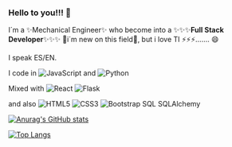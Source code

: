 ### Hello to you!!! 👋

I´m a ✨Mechanical Engineer✨ who become into a ✨✨✨__Full Stack Developer__✨✨✨
🌱i´m new on this field🌱, but i love TI ⚡⚡⚡.......  😄

I speak ES/EN.

I code in ![JavaScript](https://img.shields.io/badge/javascript-%23323330.svg?style=for-the-badge&logo=javascript&logoColor=%23F7DF1E) and ![Python](https://img.shields.io/badge/python-3670A0?style=for-the-badge&logo=python&logoColor=ffdd54)

Mixed with ![React](https://img.shields.io/badge/react-%2320232a.svg?style=for-the-badge&logo=react&logoColor=%2361DAFB)   ![Flask](https://img.shields.io/badge/flask-%23000.svg?style=for-the-badge&logo=flask&logoColor=white) 

and also ![HTML5](https://img.shields.io/badge/html5-%23E34F26.svg?style=for-the-badge&logo=html5&logoColor=white)  ![CSS3](https://img.shields.io/badge/css3-%231572B6.svg?style=for-the-badge&logo=css3&logoColor=white)  ![Bootstrap](https://img.shields.io/badge/bootstrap-%23563D7C.svg?style=for-the-badge&logo=bootstrap&logoColor=white) SQL SQLAlchemy 



[![Anurag's GitHub stats](https://github-readme-stats.vercel.app/api?username=ManuelV85)](https://github.com/ManuelV85/github-readme-stats)

[![Top Langs](https://github-readme-stats.vercel.app/api/top-langs/?username=ManuelV85)](https://github.com/ManuelV85/github-readme-stats)

<!--
**ManuelV85/ManuelV85** is a ✨ _special_ ✨ repository because its `README.md` (this file) appears on your GitHub profile.

Here are some ideas to get you started:

- 🔭 I’m currently working on ...
- 🌱 I’m currently learning ...
- 👯 I’m looking to collaborate on ...
- 🤔 I’m looking for help with ...
- 💬 Ask me about ...
- 📫 How to reach me: ...
- 😄 Pronouns: ...
- ⚡ Fun fact: ...
-->
